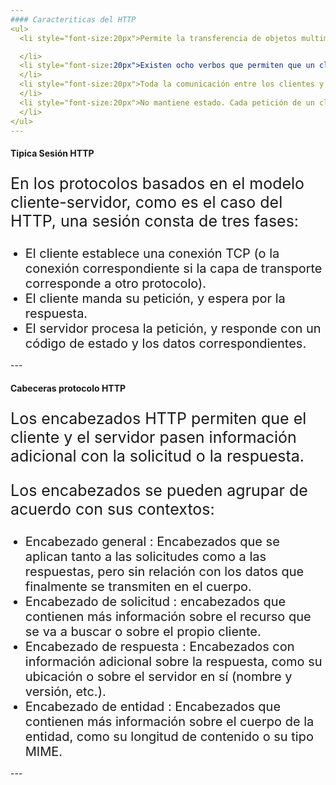 ```yaml
---
#### Caracteriticas del HTTP
<ul>
  <li style="font-size:20px">Permite la transferencia de objetos multimedia, codificando los archivos binarios en cadenas de caracteres. El contenido de cada objeto intercambiado está identificado por su clasificación MIME

  </li>
  <li style="font-size:20px">Existen ocho verbos que permiten que un cliente pueda dialogar con el servidor.Los tres más utilizados son: GET, para recoger un objeto, POST, para enviar información al servidor y HEAD, para solicitar las características de un objeto(por ejemplo,la fecha de modificación de un documento HTML).
  </li>
  <li style="font-size:20px">Toda la comunicación entre los clientes y servidores se realiza a partir de caracteres US-ASCII de 7 bits.
  </li>
  <li style="font-size:20px">No mantiene estado. Cada petición de un cliente a un servidor no es influida por las transacciones anteriores. El servidor trata cada petición como una operación totalmente independiente del resto.
  </li>
</ul>
---
```

#### Tipica Sesión HTTP

<p style="font-size:25px">En los protocolos basados en el modelo cliente-servidor, como es el caso del HTTP, una sesión consta de tres fases:

</p>
<ul>  
  <li style="font-size:20px">El cliente establece una conexión TCP (o la conexión correspondiente si la capa de transporte corresponde a otro protocolo).
  </li>
  <li style="font-size:20px">El cliente manda su petición, y espera por la respuesta.
  </li>
  <li style="font-size:20px">El servidor procesa la petición, y responde con un código de estado y los datos correspondientes.
  </li>
</ul>
---


#### Cabeceras protocolo HTTP

<p style="font-size:25px">Los encabezados HTTP permiten que el cliente y el servidor pasen información adicional con la solicitud o la respuesta.
</p>
<p style="font-size:25px">Los encabezados se pueden agrupar de acuerdo con sus contextos:
</p>
<ul>  
  <li style="font-size:20px">Encabezado general : Encabezados que se aplican tanto a las solicitudes como a las respuestas, pero sin relación con los datos que finalmente se transmiten en el cuerpo.
  </li>
  <li style="font-size:20px">Encabezado de solicitud : encabezados que contienen más información sobre el recurso que se va a buscar o sobre el propio cliente.
  </li>
  <li style="font-size:20px">Encabezado de respuesta : Encabezados con información adicional sobre la respuesta, como su ubicación o sobre el servidor en sí (nombre y versión, etc.).
  </li>
  <li style="font-size:20px">Encabezado de entidad : Encabezados que contienen más información sobre el cuerpo de la entidad, como su longitud de contenido o su tipo MIME.
  </li>
</ul>
---
